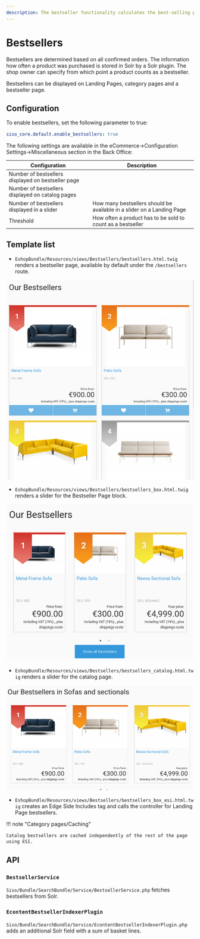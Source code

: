 ```yaml
---
description: The bestseller functionality calculates the best-selling products in the catalog.
---
```


# Bestsellers

Bestsellers are determined based on all confirmed orders. The information how often a product was purchased is stored in Solr by a Solr plugin.
The shop owner can specify from which point a product counts as a bestseller.

Bestsellers can be displayed on Landing Pages, category pages and a bestseller page. 

## Configuration

To enable bestsellers, set the following parameter to true:

``` yaml
siso_core.default.enable_bestsellers: true
```

The following settings are available in the eCommerce->Configuration Settings->Miscellaneous section in the Back Office:

| Configuration        | Description      |
| -------------------- | ---------------- |
| Number of bestsellers displayed on bestseller page | |
| Number of bestsellers displayed on catalog pages   | |
| Number of bestsellers displayed in a slider        | How many bestsellers should be available in a slider on a Landing Page      |
| Threshold   | How often a product has to be sold to count as a bestseller  |

## Template list

- `EshopBundle/Resources/views/Bestsellers/bestsellers.html.twig` renders a bestseller page, available by default under the `/bestsellers` route.

![Bestseller page](img/bestseller_page.png)

- `EshopBundle/Resources/views/Bestsellers/bestsellers_box.html.twig` renders a slider for the Bestseller Page block.

![Bestseller Page block](img/bestseller_block_slider.png)

- `EshopBundle/Resources/views/Bestsellers/bestsellers_catalog.html.twig` renders a slider for the catalog page.

![Bestsellers in product category](img/bestseller_category.png)

- `EshopBundle/Resources/views/Bestsellers/bestsellers_box_esi.html.twig` creates an Edge Side Includes tag and calls the controller for Landing Page bestsellers.

!!! note "Category pages/Caching"

    Catalog bestsellers are cached independently of the rest of the page using ESI.

## API

### `BestsellerService`

`Siso/Bundle/SearchBundle/Service/BestsellerService.php` fetches bestsellers from Solr.

### `EcontentBestsellerIndexerPlugin`

`Siso/Bundle/SearchBundle/Service/EcontentBestsellerIndexerPlugin.php` adds an additional Solr field with a sum of basket lines.
